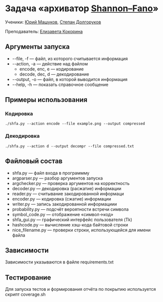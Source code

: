 # Задача «архиватор [Shannon–Fano](https://en.wikipedia.org/wiki/Shannon–Fano_coding)»

Ученики: [Юрий Машуков](https://github.com/mrKakushonok), [Степан Долгоруков](https://github.com/stepan-dolgorukov)

Преподаватель: [Елизавета Кокорина](https://github.com/jmbloodycon)

## Аргументы запуска

+ --file, -f &mdash; файл, из которого считывается информация
+ --action, -a &mdash; действие над файлом
    + encode, enc, e &mdash; кодирование
    + decode, dec, d &mdash; декодирование
+ --output, -o &mdash; файл, в которой выводится информация
+ --help, -h &mdash; показать справочное сообщение

## Примеры использования

### Кодировка

```
./shfa.py --action encode --file example.png --output compressed
```

### Декодировка

```
./shfa.py --action d --output decompr --file compressed.txt
```

## Файловый состав

+ shfa.py &mdash; файл входа в программму
+ argparser.py &mdash; разбор аргументов запуска
+ argchecker.py &mdash; проверка аргументов на корректность
+ decoder.py &mdash; декодировка (расжатие) информации
+ reader.py &mdash; считывание закодированной информаци
+ encoder.py &mdash; кодировка (сжатие) информации
+ writer.py &mdash; запись закодированной информациии
+ probability.py &mdash; подсчёт вероятности встречи символа
+ symbol_code.py &mdash; отображение &laquo;символ→код&raquo;
+ shfa_gui.py &mdash; графический интерфейс пользователя (Tk)
+ hashcode.py &mdash; вычисление хэш-кода байтовой строки
+ nice_filename.py &mdash; проверки строки, использующейся для имени файла

## Зависимости

Зависимости указываются в файле requirements.txt

## Тестирование

Для запуска тестов и формирования отчёта по покрытию используется скрипт
coverage.sh
